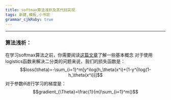 ```yaml
---
title: softmax算法浅析及其代码实现
tags: 新建,模板,小书匠
grammar_cjkRuby: true
---
```

---

### 算法浅析：
在学习softmax算法之前，你需要阅读[这篇文章](https://blog.csdn.net/qq_36782182/article/details/85009739)了解一些基本概念
对于使用logistics函数来解决二分类的问题来说，我们的损失函数是：
$$loss(\theta)=-\sum_{i=1}^m[y^ilog(h_\theta(x^i)+(1-y^i)log(1-h_\theta(x^i))]$$
对于参数$\theta$进行学习的梯度是：
$$gradient_{\Theta}=\frac{1}{m}\sum_{i=1}^m()$$
